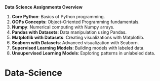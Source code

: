 
**Data Science Assignments Overview**

1. **Core Python**: Basics of Python programming.
2. **OOPs Concepts**: Object-Oriented Programming fundamentals.
3. **Numpy**: Numerical computing with Numpy arrays.
4. **Pandas with Datasets**: Data manipulation using Pandas.
5. **Matplotlib with Datasets**: Creating visualizations with Matplotlib.
6. **Seaborn with Datasets**: Advanced visualization with Seaborn.
7. **Supervised Learning Models**: Building models with labeled data.
8. **Unsupervised Learning Models**: Exploring patterns in unlabeled data.

# Data-Science
